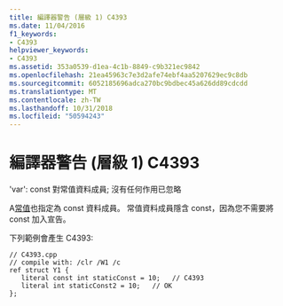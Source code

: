 ```yaml
---
title: 編譯器警告 (層級 1) C4393
ms.date: 11/04/2016
f1_keywords:
- C4393
helpviewer_keywords:
- C4393
ms.assetid: 353a0539-d1ea-4c1b-8849-c9b321ec9842
ms.openlocfilehash: 21ea45963c7e3d2afe74ebf4aa5207629ec9c8db
ms.sourcegitcommit: 6052185696adca270bc9bdbec45a626dd89cdcdd
ms.translationtype: MT
ms.contentlocale: zh-TW
ms.lasthandoff: 10/31/2018
ms.locfileid: "50594243"
---
```

# <a name="compiler-warning-level-1-c4393"></a>編譯器警告 (層級 1) C4393

'var': const 對常值資料成員; 沒有任何作用已忽略

A[常值](../../windows/literal-cpp-component-extensions.md)也指定為 const 資料成員。  常值資料成員隱含 const，因為您不需要將 const 加入宣告。

下列範例會產生 C4393:

```
// C4393.cpp
// compile with: /clr /W1 /c
ref struct Y1 {
   literal const int staticConst = 10;   // C4393
   literal int staticConst2 = 10;   // OK
};
```